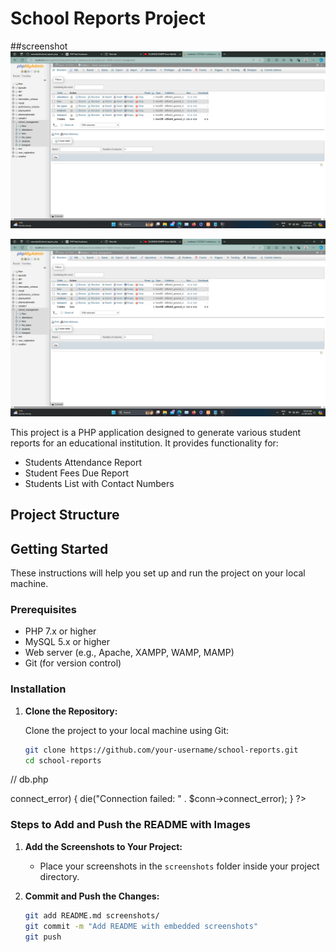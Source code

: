 # School Reports Project

##screenshot
![App Screenshot](/Screenshot_1.png)

![App Screenshot](/Screenshot_1.png)

This project is a PHP application designed to generate various student reports for an educational institution. It provides functionality for:

- Students Attendance Report
- Student Fees Due Report
- Students List with Contact Numbers

## Project Structure

## Getting Started

These instructions will help you set up and run the project on your local machine.

### Prerequisites

- PHP 7.x or higher
- MySQL 5.x or higher
- Web server (e.g., Apache, XAMPP, WAMP, MAMP)
- Git (for version control)

### Installation

1. **Clone the Repository:**

   Clone the project to your local machine using Git:

   ```bash
   git clone https://github.com/your-username/school-reports.git
   cd school-reports
// db.php
<?php
$servername = "localhost";
$username = "root";
$password = "";
$dbname = "school_management";

$conn = new mysqli($servername, $username, $password, $dbname);

if ($conn->connect_error) {
    die("Connection failed: " . $conn->connect_error);
}
?>


### Steps to Add and Push the README with Images

1. **Add the Screenshots to Your Project:**
   - Place your screenshots in the `screenshots` folder inside your project directory.

2. **Commit and Push the Changes:**

   ```bash
   git add README.md screenshots/
   git commit -m "Add README with embedded screenshots"
   git push
